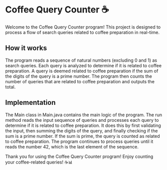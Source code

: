 # Coffee Query Counter ☕️
Welcome to the Coffee Query Counter program! This project is designed to process a flow of search queries related to coffee preparation in real-time.
  
## How it works
The program reads a sequence of natural numbers (excluding 0 and 1) as search queries. Each query is analyzed to   determine if it is related to coffee preparation. A query is deemed related to coffee preparation if the sum of the digits of the query is a prime number. The program then counts the number of queries that are related to coffee preparation and outputs the total.

## Implementation
The Main class in Main.java contains the main logic of the program. The run method reads the input sequence of queries and processes each query to determine if it is related to coffee preparation. It does this by first validating the input, then summing the digits of the query, and finally checking if the sum is a prime number. If the sum is prime, the query is counted as related to coffee preparation. The program continues to process queries until it reads the number 42, which is the last element of the sequence.

Thank you for using the Coffee Query Counter program! Enjoy counting your coffee-related queries! ☕️📊